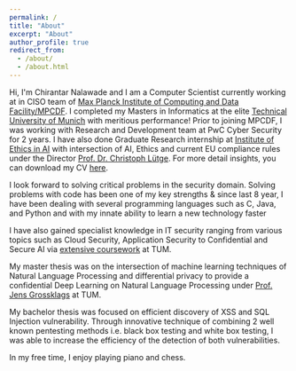 ```yaml
---
permalink: /
title: "About"
excerpt: "About"
author_profile: true
redirect_from: 
  - /about/
  - /about.html
---
```

Hi, I'm Chirantar Nalawade and I am a Computer Scientist currently working at in CISO team of [Max Planck Institute of Computing and Data Facility/MPCDF](https://www.mpcdf.mpg.de). I completed my Masters in Informatics at the elite [Technical University of Munich](https://www.in.tum.de/en/research) with meritious performance! Prior to joining MPCDF, I was working with Research and Development team at PwC Cyber Security for 2 years. I have also done Graduate Research internship at [Institute of Ethics in AI](https://ieai.mcts.tum.de/) with intersection of AI, Ethics and current EU compliance rules under the Director [Prof. Dr. Christoph Lütge](https://ieai.mcts.tum.de/about-ieai/people/prof-christoph-luetge/). For more detail insights, you can download my CV [here](https://ieai.mcts.tum.de/about-ieai/people/prof-christoph-luetge/).

I look forward to solving critical problems in the security domain. Solving problems with code has been one of my key strengths & since last 8 year, I have been dealing with several programming languages such as C, Java, and Python and with my innate ability to learn a new technology faster
 
I have also gained specialist knowledge in IT security ranging from various topics such as Cloud Security, Application Security to Confidential and Secure AI  via [extensive coursework](https://www.in.tum.de/en/current-students/masters-programs/informatics/elective-modules/fpo-2007-and-fpsos-since-2012/) at TUM.


My master thesis was on the intersection of machine learning techniques of Natural Language Processing and differential privacy to provide a confidential Deep Learning on Natural Language Processing under [Prof. Jens Grossklags](https://www.in.tum.de/cybertrust/home/) at TUM.
 
My bachelor thesis was focused on efficient discovery of XSS and SQL Injection vulnerability. Through innovative technique of combining 2 well known pentesting methods i.e. black box testing and white box testing, I was able to increase the efficiency of the detection of both vulnerabilities.

In my free time, I enjoy playing piano and chess.
